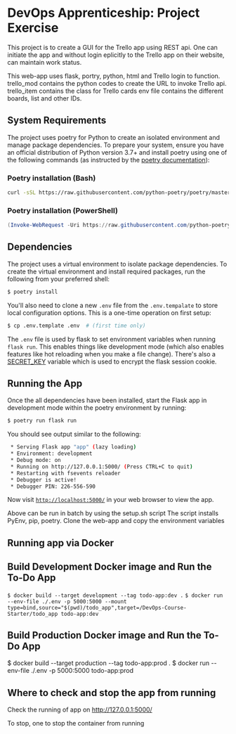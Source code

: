 # DevOps Apprenticeship: Project Exercise

 This project is to create a GUI for the Trello app using REST api. One can initiate the app and without login eplicitly to the Trello app on their website, can maintain work status. 

 This web-app uses flask, portry, python, html and Trello login to function.    
 trello_mod contains the python codes to create the URL to invoke Trello api.
 trello_item contains the class for Trello cards
 env file contains the different boards, list and other IDs.
   

## System Requirements

The project uses poetry for Python to create an isolated environment and manage package dependencies. To prepare your system, ensure you have an official distribution of Python version 3.7+ and install poetry using one of the following commands (as instructed by the [poetry documentation](https://python-poetry.org/docs/#system-requirements)):

### Poetry installation (Bash)

```bash
curl -sSL https://raw.githubusercontent.com/python-poetry/poetry/master/get-poetry.py | python
```

### Poetry installation (PowerShell)

```powershell
(Invoke-WebRequest -Uri https://raw.githubusercontent.com/python-poetry/poetry/master/get-poetry.py -UseBasicParsing).Content | python
```

## Dependencies

The project uses a virtual environment to isolate package dependencies. To create the virtual environment and install required packages, run the following from your preferred shell:

```bash
$ poetry install
```

You'll also need to clone a new `.env` file from the `.env.tempalate` to store local configuration options. This is a one-time operation on first setup:

```bash
$ cp .env.template .env  # (first time only)
```

The `.env` file is used by flask to set environment variables when running `flask run`. This enables things like development mode (which also enables features like hot reloading when you make a file change). There's also a [SECRET_KEY](https://flask.palletsprojects.com/en/1.1.x/config/#SECRET_KEY) variable which is used to encrypt the flask session cookie.

## Running the App

Once the all dependencies have been installed, start the Flask app in development mode within the poetry environment by running:
```bash
$ poetry run flask run
```

You should see output similar to the following:
```bash
 * Serving Flask app "app" (lazy loading)
 * Environment: development
 * Debug mode: on
 * Running on http://127.0.0.1:5000/ (Press CTRL+C to quit)
 * Restarting with fsevents reloader
 * Debugger is active!
 * Debugger PIN: 226-556-590
```
Now visit [`http://localhost:5000/`](http://localhost:5000/) in your web browser to view the app.

Above can be run in batch by using the setup.sh script 
The script installs PyEnv, pip, poetry. Clone the web-app and copy the environment variables

## Running app via Docker

## Build Development Docker image and Run the To-Do App
`$ docker build --target development --tag todo-app:dev .`
`$ docker run --env-file ./.env -p 5000:5000 --mount type=bind,source="$(pwd)/todo_app",target=/DevOps-Course-Starter/todo_app todo-app:dev`

## Build Production Docker image and Run the To-Do App
$ docker build --target production --tag todo-app:prod .
$ docker run --env-file ./.env -p 5000:5000 todo-app:prod

## Where to check and stop the app from running
Check the running of app on http://127.0.0.1:5000/

To stop, one to stop the container from running
